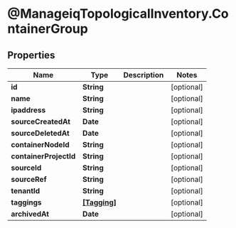# @ManageiqTopologicalInventory.ContainerGroup

## Properties
Name | Type | Description | Notes
------------ | ------------- | ------------- | -------------
**id** | **String** |  | [optional] 
**name** | **String** |  | [optional] 
**ipaddress** | **String** |  | [optional] 
**sourceCreatedAt** | **Date** |  | [optional] 
**sourceDeletedAt** | **Date** |  | [optional] 
**containerNodeId** | **String** |  | [optional] 
**containerProjectId** | **String** |  | [optional] 
**sourceId** | **String** |  | [optional] 
**sourceRef** | **String** |  | [optional] 
**tenantId** | **String** |  | [optional] 
**taggings** | [**[Tagging]**](Tagging.md) |  | [optional] 
**archivedAt** | **Date** |  | [optional] 


